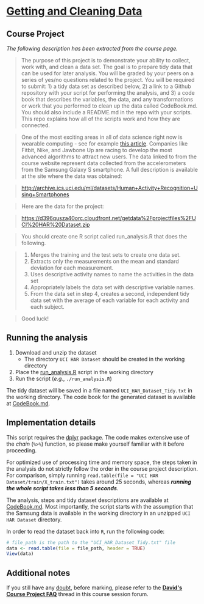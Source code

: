 # [Getting and Cleaning Data](https://www.coursera.org/course/getdata)

## Course Project

*The following description has been extracted from the course page.*

> The purpose of this project is to demonstrate your ability to collect, work with, and clean a data set. The goal is to prepare tidy data that can be used for later analysis. You will be graded by your peers on a series of yes/no questions related to the project. You will be required to submit: 1) a tidy data set as described below, 2) a link to a Github repository with your script for performing the analysis, and 3) a code book that describes the variables, the data, and any transformations or work that you performed to clean up the data called CodeBook.md. You should also include a README.md in the repo with your scripts. This repo explains how all of the scripts work and how they are connected.  

> One of the most exciting areas in all of data science right now is wearable computing - see for example [this article](http://www.insideactivitytracking.com/data-science-activity-tracking-and-the-battle-for-the-worlds-top-sports-brand/). Companies like Fitbit, Nike, and Jawbone Up are racing to develop the most advanced algorithms to attract new users. The data linked to from the course website represent data collected from the accelerometers from the Samsung Galaxy S smartphone. A full description is available at the site where the data was obtained: 

> http://archive.ics.uci.edu/ml/datasets/Human+Activity+Recognition+Using+Smartphones

> Here are the data for the project: 

> https://d396qusza40orc.cloudfront.net/getdata%2Fprojectfiles%2FUCI%20HAR%20Dataset.zip

> You should create one R script called run_analysis.R that does the following.

> 1. Merges the training and the test sets to create one data set.
> 2. Extracts only the measurements on the mean and standard deviation for each measurement. 
> 3. Uses descriptive activity names to name the activities in the data set
> 4. Appropriately labels the data set with descriptive variable names. 
> 5. From the data set in step 4, creates a second, independent tidy data set with the average of each variable for each activity and each subject.

> Good luck!


## Running the analysis

1. Download and unzip the dataset
    * The directory `UCI HAR Dataset` should be created in the working directory
2. Place the [run_analysis.R](run_analysis.R) script in the working directory
3. Run the script (*e.g.*, `./run_analysis.R`)

The tidy dataset will be saved in a file named `UCI_HAR_Dataset_Tidy.txt` in the working directory.
The code book for the generated dataset is available at [CodeBook.md](CodeBook.md).


## Implementation details

This script requires the [dplyr](http://cran.r-project.org/web/packages/dplyr/index.html) package.
The code makes extensive use of the *chain* (`%>%`) function, so please make yourself familiar with it before proceeding.

For optimized use of processing time and memory space, the steps taken in the analysis do not strictly follow the order in the course project description.
For comparison, simply running `read.table(file = "UCI HAR Dataset/train/X_train.txt")` takes around 25 seconds, whereas **_running the whole script takes less than 5 seconds_**.

The analysis, steps and tidy dataset descriptions are available at [CodeBook.md](CodeBook.md).
Most importantly, the script starts with the assumption that the Samsung data is available in the working directory in an unzipped `UCI HAR Dataset` directory.

In order to read the dataset back into `R`, run the following code:

```R
# file_path is the path to the "UCI_HAR_Dataset_Tidy.txt" file
data <- read.table(file = file_path, header = TRUE)
View(data)
```


## Additional notes

If you still have any [doubt](http://www.imdb.com/title/tt0918927/), before marking, please refer to the [**David's Course Project FAQ**](https://class.coursera.org/getdata-011/forum/thread?thread_id=69) thread in this course session forum.


